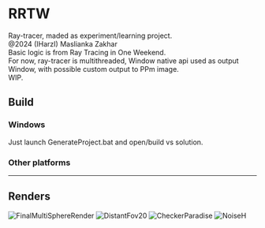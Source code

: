 # RRTW
Ray-tracer, maded as experiment/learning project.<br/>
@2024 (IHarzI) Maslianka Zakhar<br/>
Basic logic is from Ray Tracing in One Weekend.<br/>
For now, ray-tracer is multithreaded, Window native api used as output Window, with possible custom output to PPm image.<br/>
WIP. <br/>
## Build
### Windows
Just launch GenerateProject.bat and open/build vs solution.
### Other platforms
----
## Renders
![FinalMultiSphereRender](https://github.com/user-attachments/assets/b3f8333c-bc85-4081-b35f-70ca7cce930f)
![DistantFov20](https://github.com/user-attachments/assets/48dfaae7-0b45-4dea-a026-cf5f2cdf23b0)
![CheckerParadise](https://github.com/user-attachments/assets/e4d4db1d-7759-4ff2-a3c0-ec01558683c9)
![NoiseH](https://github.com/user-attachments/assets/0ac7010f-cdb6-4fa7-a037-ea23ade4faaa)